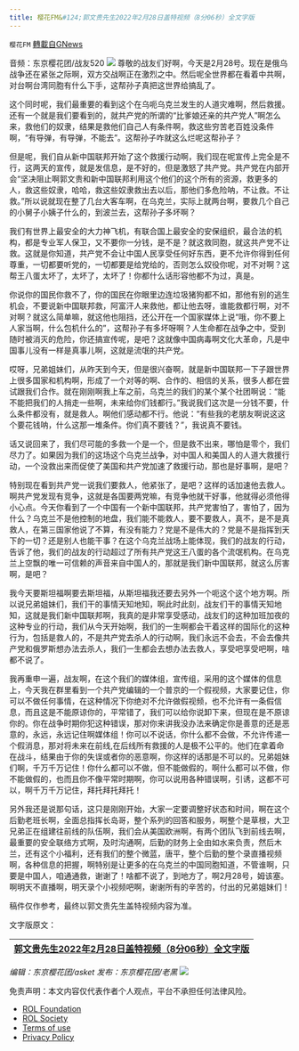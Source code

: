 ```yaml
---
title: 樱花FM&#124;郭文贵先生2022年2月28日盖特视频（8分06秒）全文字版
---
```

`樱花FM` [轉載自GNews](https://gnews.org/zh-hans/2104739/)

音频：东京樱花团/战友520
![](https://assets.gnews.org/wp-content/uploads/2022/03/郭文贵先生2022年2月28日盖特视频（8分06秒）全文字版.png)
尊敬的战友们好啊，今天是2月28号。现在是俄乌战争还在紧张之际啊，双方交战啊正在激烈之中。然后呢全世界都在看着中共啊，对台啊台湾同胞有什么下手，这帮孙子真把这世界给搞乱了。

这个同时呢，我们最重要的看到这个在乌呃乌克兰发生的人道灾难啊，然后救援。还有一个就是我们要看到的，就共产党的所谓的“比爹娘还亲的共产党人”啊怎么来，救他们的奴隶，结果是救他们自己人有条件啊，救这些穷苦老百姓没条件啊，“有导弹，有导弹，不能去”。这帮孙子咋就这么烂呢这帮孙子？

但是呢，我们自从新中国联邦开始了这个救援行动啊，我们现在呢宣传上完全是不行，这两天的宣传，就是发信息，是不好的，但是激怒了共产党。共产党在内部开会“坚决阻止啊郭文贵和新中国联邦利用这个他们的这个所有的资源，救更多的人，救这些奴隶，哈哈，救这些奴隶救出去以后，那他们多危险呐，不让救。不让救。”所以说就现在整了几台大客车啊，在乌克兰，实际上就两台啊，要救几个自己的小舅子小姨子什么的，到波兰去，这帮孙子多坏啊？

我们有世界上最安全的大力神飞机，有联合国上最安全的安保组织，最合法的机构，都是专业军人保卫，又不要你一分钱，是不是？就这救同胞，就这共产党不让救。这就是你知道，共产党不会让中国人民享受任何好东西，更不允许你得到任何尊重，一切都要听党的，一切都要是给党给的，否则怎么奴役你呢，对不对啊？这帮王八蛋太坏了，太坏了，太坏了！你都什么话形容他都不为过，真是。

你说你的国民你救不了，你的国民在你眼里边连垃圾猪狗都不如，那他有别的逃生机会，不要说新中国联邦救，阿富汗人来救他，都让他去呀，谁能救都行啊，对不对啊？就这么简单嘛，就这他也阻挡，还公开在一个国家媒体上说“哦，你不要上人家当啊，什么包机什么的”，这帮孙子有多坏呀啊？人生命都在战争之中，受到随时被消灭的危险，你还搞宣传呢，是吧？这就像中国病毒啊文化大革命，凡是中国事儿没有一样是真事儿啊，这就是流氓的共产党。

哎呀，兄弟姐妹们，从昨天到今天，但是很兴奋啊，就是新中国联邦一下子跟世界上很多国家和机构啊，形成了一个对等的啊、合作的、相信的关系，很多人都在尝试跟我们合作。就在刚刚啊我上车之前，乌克兰的我们的某个某个社团啊说：“能不能把我们的人捎走一些啊，未来给你们钱都行。”我说我们这次是一分钱不要，什么条件都没有，就是救人。啊他们感动都不行。他说：“有些我的老朋友啊说这这个要花钱呐，什么这那一堆条件。你们真不要钱？”，我说真不要钱。

话又说回来了，我们尽可能的多救一个是一个，但是救不出来，哪怕是零个，我们尽力了。如果因为我们的这场这个乌克兰战争，对中国人和美国人的人道大救援行动，一个没救出来而促使了美国和共产党加速了救援行动，那也是好事啊，是吧？

特别现在看到共产党一说我们要救人，他紧张了，是吧？这样的话加速他去救人。啊共产党发现有竞争，这就是各国要两党嘛，有竞争他就干好事，他就得必须他得小心点。今天你看到了一个中国有一个新中国联邦，共产党害怕了，害怕了，因为什么？乌克兰不是他控制的地盘，我们能不能救人，要不要救人，真不，是不是真救人，在第三国家他说了不算，有没有能力？党是不是伟大的？党是不是指挥到天下的一切？还是别人也能干事？在这个乌克兰战场上能体现，我们的战友的行动，告诉了他，我们的战友的行动超过了所有共产党这王八蛋的各个流氓机构。在乌克兰上空飘的唯一可信赖的声音来自中国人的，那就是我们新中国联邦，就这么厉害啊，是吧？

我今天要斯坦福啊要去斯坦福，从斯坦福我还要去另外一个呃这个这个地方啊。所以说兄弟姐妹们，我们干的事情天知地知，啊此时此刻，战友们干的事情天知地知，这就是我们新中国联邦啊，我真的是非常享受感动，战友们的这种加班加夜的这种专业的行动，我们从今天开始啊，我们的一生啊都会干着这样的国际化的这种行为，包括是救人的，不是共产党去杀人的行动啊，我们永远不会去，不会去像共产党和俄罗斯想办法去杀人，我们一生都会去想办法去救人，享受吧享受吧啊，啥都不说了。

我再重申一遍，战友啊，在这个我们的媒体组，宣传组，采用的这个媒体的信息上，今天我在群里看到一个共产党编辑的一个普京的一个假视频，大家要记住，你可以不做任何事情，在这种情况下你绝对不允许做假视频，也不允许有一条假信息，而且这是不能原谅你的，平常错了，我们可以给你说卸下来，但现在是不原谅你的。你在战争时期你犯这种错误，那对你来讲我没办法来确定你是善意的还是恶意的，永远，永远记住啊媒体组！你可以不说话，你什么都不会做，不允许传递一个假消息，那对将未来在前线,在后线所有救援的人是极不公平的。他们在拿着命在战斗，结果由于你的失误或者你的恶意啊，你这样的话那是不可以的。兄弟姐妹们啊，千万千万记住！你什么都可以不做，但不能做假的，啊什么都可以不做，你不能做假的，也而且你不像平常时期啊，你可以说用各种错误啊，引诱，这都不可以，啊千万千万记住，拜托拜托拜托！

另外我还是说那句话，这只是刚刚开始，大家一定要调整好状态和时间，啊在这个后勤老班长啊，全面总指挥长岛哥，整个系列的回答和服务，啊整个是草根，大卫兄弟正在组建往前线的队伍啊，我们会从美国欧洲啊，有两个团队飞到前线去啊，最重要的安全联络方式啊，及时沟通啊，后勤的财务上全由如水来负责，然后木兰，还有这个小福利，还有我们的整个微蓝，唐平，整个后勤的整个录直播视频啊，各种信息的把握，啊特别是让更多的在乌克兰的中国同胞知道，不管谁啊，只要是中国人，咱通通救，谢谢了！啥都不说了，到地方了，啊2月28号，姆该塞。啊明天不直播啊，明天录个小视频吧啊，谢谢所有的辛苦的，付出的兄弟姐妹们！

稿件仅作参考，最终以郭文贵先生盖特视频内容为准。

文字版原文：


| [郭文贵先生2022年2月28日盖特视频（8分06秒）全文字版](https://gnews.org/zh-hans/2084242/) |
| --- |


*编辑：东京樱花团/asket
发布：东京樱花团/老黑*
![](https://assets.gnews.org/wp-content/uploads/2022/03/二维码-1.jpg)
 

免责声明：本文内容仅代表作者个人观点，平台不承担任何法律风险。

- [ROL Foundation](https://rolfoundation.org/)
- [ROL Society](https://rolsociety.org/)
- [Terms of use](https://gnews.org/terms-of-use-3/)
- [Privacy Policy](https://gnews.org/privacy-policy/)
